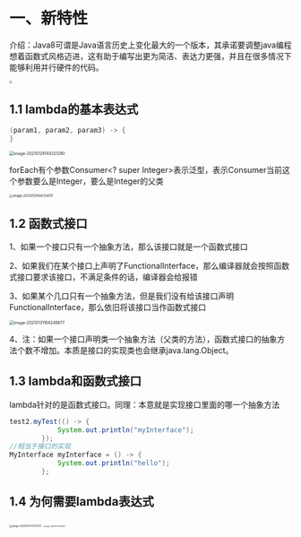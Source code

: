# 一、新特性

介绍：Java8可谓是Java语言历史上变化最大的一个版本，其承诺要调整java编程想着函数式风格迈进，这有助于编写出更为简洁、表达力更强，并且在很多情况下能够利用并行硬件的代码。

<img src="/Users/luoyu/Library/Application Support/typora-user-images/image-20210129002426258.png" style="zoom:33%;" />

## 1.1 lambda的基本表达式

```java
(param1, param2, param3) -> {
}
```

<img src="/Users/luoyu/Library/Application Support/typora-user-images/image-20210129144321280.png" alt="image-20210129144321280" style="zoom:50%;" />

forEach有个参数Consumer<? super Integer>表示泛型，表示Consumer当前这个参数要么是Integer，要么是Integer的父类

<img src="/Users/luoyu/Library/Application Support/typora-user-images/image-20210129144724511.png" alt="image-20210129144724511" style="zoom:40%;" />

## 1.2 函数式接口

1、如果一个接口只有一个抽象方法，那么该接口就是一个函数式接口

2、如果我们在某个接口上声明了FunctionalInterface，那么编译器就会按照函数式接口要求该接口，不满足条件的话，编译器会给报错

3、如果某个几口只有一个抽象方法，但是我们没有给该接口声明FunctionalInterface，那么依旧将该接口当作函数式接口

<img src="/Users/luoyu/Library/Application Support/typora-user-images/image-20210131164248877.png" alt="image-20210131164248877" style="zoom:50%;" />

4、注：如果一个接口声明类一个抽象方法（父类的方法），函数式接口的抽象方法个数不增加。本质是接口的实现类也会继承java.lang.Object。

## 1.3 lambda和函数式接口

lambda针对的是函数式接口。同理：本意就是实现接口里面的哪一个抽象方法

```java
test2.myTest(() -> {
            System.out.println("myInterface");
        });
//相当于接口的实现
MyInterface myInterface = () -> {
            System.out.println("hello");
        };
```

## 1.4 为何需要lambda表达式

<img src="/Users/luoyu/Library/Application Support/typora-user-images/image-20210131173131270.png" alt="image-20210131173131270" style="zoom:30%;" />

<img src="/Users/luoyu/Library/Application Support/typora-user-images/image-20210131173331018.png" alt="image-20210131173331018" style="zoom:20%;" />


